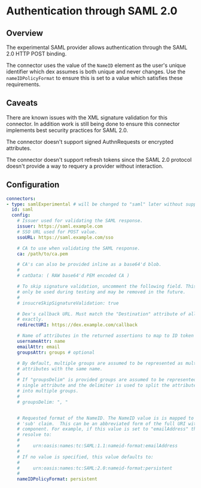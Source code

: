 # Authentication through SAML 2.0

## Overview

The experimental SAML provider allows authentication through the SAML 2.0 HTTP POST binding.

The connector uses the value of the `NameID` element as the user's unique identifier which dex assumes is both unique and never changes. Use the `nameIDPolicyFormat` to ensure this is set to a value which satisfies these requirements.

## Caveats

There are known issues with the XML signature validation for this connector. In addition work is still being done to ensure this connector implements best security practices for SAML 2.0.

The connector doesn't support signed AuthnRequests or encrypted attributes.

The connector doesn't support refresh tokens since the SAML 2.0 protocol doesn't provide a way to requery a provider without interaction.

## Configuration

```yaml
connectors:
- type: samlExperimental # will be changed to "saml" later without support for the "samlExperimental" value
  id: saml
  config:
    # Issuer used for validating the SAML response.
    issuer: https://saml.example.com
    # SSO URL used for POST value.
    ssoURL: https://saml.example.com/sso

    # CA to use when validating the SAML response.
    ca: /path/to/ca.pem

    # CA's can also be provided inline as a base64'd blob. 
    #
    # catData: ( RAW base64'd PEM encoded CA )

    # To skip signature validation, uncomment the following field. This should
    # only be used during testing and may be removed in the future.
    # 
    # insucreSkipSignatureValidation: true

    # Dex's callback URL. Must match the "Destination" attribute of all responses
    # exactly.  
    redirectURI: https://dex.example.com/callback

    # Name of attributes in the returned assertions to map to ID token claims.
    usernameAttr: name
    emailAttr: email
    groupsAttr: groups # optional

    # By default, multiple groups are assumed to be represented as multiple
    # attributes with the same name.
    #
    # If "groupsDelim" is provided groups are assumed to be represented as a
    # single attribute and the delimiter is used to split the attribute's value
    # into multiple groups.
    #
    # groupsDelim: ", "


    # Requested format of the NameID. The NameID value is is mapped to the ID Token
    # 'sub' claim.  This can be an abbreviated form of the full URI with just the last
    # component. For example, if this value is set to "emailAddress" the format will
    # resolve to:
    #
    #     urn:oasis:names:tc:SAML:1.1:nameid-format:emailAddress
    #
    # If no value is specified, this value defaults to:
    #
    #     urn:oasis:names:tc:SAML:2.0:nameid-format:persistent
    #
    nameIDPolicyFormat: persistent
```
